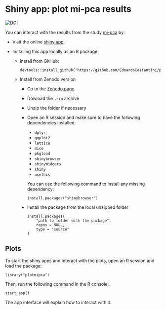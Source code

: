 # Shiny app: plot mi-pca results

[![DOI](https://zenodo.org/badge/DOI/10.5281/zenodo.7879867.svg)](https://doi.org/10.5281/zenodo.7879867)

You can interact with the results from the study [mi-pca](<https://github.com/EdoardoCostantini/mi-pca>) by:

- Visit the online [shiny app](https://edoardocostantini.shinyapps.io/plotmipca/).
- Installing this app locally as an R package:

    - Install from GitHub:
        ```
        devtools::install_github("https://github.com/EdoardoCostantini/plotmipca")
        ```
    - Install from Zenodo version
        - Go to the [Zenodo page](https://doi.org/10.5281/zenodo.7879867)
        - Dowload the `.zip` archive
        - Unzip the folder if necessary
        - Open an R session and make sure to have the following dependencies installed:
            - `dplyr`,
            - `ggplot2`
            - `lattice`
            - `mice`
            - `pkgload`
            - `shinybrowser`
            - `shinyWidgets`
            - `shiny`
            - `usethis`

            You can use the following command to install any missing dependency:
            ```
            install.packages("shinybrowser")
            ```

        - Install the package from the local unzipped folder
            ```
            install.packages(
                "path to folder with the package",
                repos = NULL,
                type = "source"
            )
            ```

## Plots

To start the shiny apps and interact with the plots, open an R session and load the package:

```
library("plotmipca")
```

Then, run the following command in the R console:

```
start_app()
```

The app interface will explain how to interact with it.